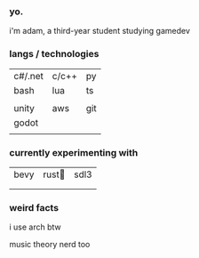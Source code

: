 ### yo.

i'm adam, a third-year student studying gamedev

###  langs / technologies
||||
|---|---|---|
|c#/.net|c/c++|py|
|bash|lua|ts|
||||
|unity|aws|git|
|godot|||
||||

### currently experimenting with
||||
|---|---|---|
|bevy|rust🦀|sdl3|
||||
||||

### weird facts
i use arch btw

music theory nerd too
